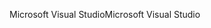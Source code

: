 <span data-ttu-id="3df78-101">Microsoft Visual Studio</span><span class="sxs-lookup"><span data-stu-id="3df78-101">Microsoft Visual Studio</span></span>